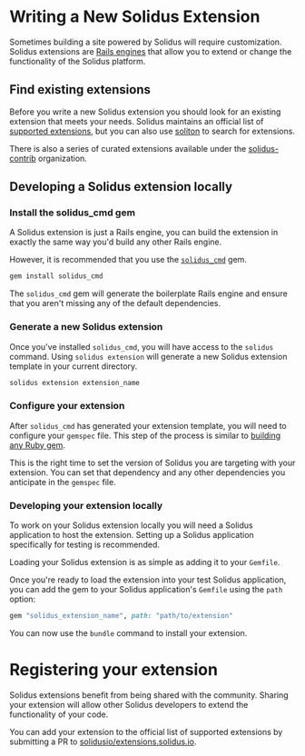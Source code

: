 # Writing a New Solidus Extension

Sometimes building a site powered by Solidus will require customization.
Solidus extensions are [Rails engines](https://guides.rubyonrails.org/engines.html)
that allow you to extend or change the functionality of the Solidus platform.

## Find existing extensions

Before you write a new Solidus extension you should look for an existing
extension that meets your needs. Solidus maintains an official list of
[supported extensions](http://extensions.solidus.io), but you can also use
[soliton](http://soliton.nebulab.it) to search for extensions.

There is also a series of curated extensions available under the
[solidus-contrib](https://github.com/solidusio-contrib) organization.

## Developing a Solidus extension locally

### Install the solidus_cmd gem
A Solidus extension is just a Rails engine, you can build the extension in
exactly the same way you'd build any other Rails engine.

However, it is recommended that you use the [`solidus_cmd`](https://github.com/solidusio-contrib/solidus_cmd)
gem.

```bash
gem install solidus_cmd
```

The `solidus_cmd` gem will generate the boilerplate Rails engine and ensure
that you aren't missing any of the default dependencies.

### Generate a new Solidus extension
Once you've installed `solidus_cmd`, you will have access to the `solidus`
command. Using `solidus extension` will generate a new Solidus extension
template in your current directory.

```bash
solidus extension extension_name
```

### Configure your extension
After `solidus_cmd` has generated your extension template, you will need to
configure your `gemspec` file. This step of the process is similar to [building
any Ruby gem](https://bundler.io/v1.16/guides/creating_gem.html).

This is the right time to set the version of Solidus you are targeting with
your extension. You can set that dependency and any other dependencies you
anticipate in the `gemspec` file.

### Developing your extension locally
To work on your Solidus extension locally you will need a Solidus application
to host the extension. Setting up a Solidus application specifically for
testing is recommended.

Loading your Solidus extension is as simple as adding it to your `Gemfile`.

Once you're ready to load the extension into your test Solidus application, you
can add the gem to your Solidus application's `Gemfile` using the `path`
option:

```ruby
gem "solidus_extension_name", path: "path/to/extension"
```

You can now use the `bundle` command to install your extension.

# Registering your extension

Solidus extensions benefit from being shared with the community. Sharing your
extension will allow other Solidus developers to extend the functionality of
your code.

You can add your extension to the official list of supported extensions by
submitting a PR to [solidusio/extensions.solidus.io](https://github.com/solidusio/extensions.solidus.io).